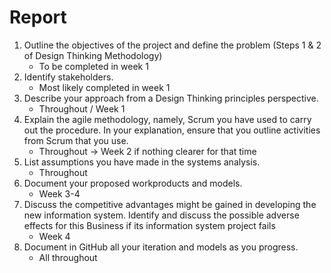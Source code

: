 # Report



1. Outline the objectives of the project and define the problem (Steps 1 & 2 of Design Thinking
Methodology)
    * To be completed in week 1
2. Identify stakeholders.
    * Most likely completed in week 1
3. Describe your approach from a Design Thinking principles perspective.
    * Throughout / Week 1
4. Explain the agile methodology, namely, Scrum you have used to carry out the procedure. In
your explanation, ensure that you outline activities from Scrum that you use.
    * Throughout -> Week 2 if nothing clearer for that time
5. List assumptions you have made in the systems analysis.
    * Throughout
6. Document your proposed workproducts and models.
    * Week 3-4
7. Discuss the competitive advantages might be gained in developing the new information
system. Identify and discuss the possible adverse effects for this Business if its information
system project fails
    * Week 4
8. Document in GitHub all your iteration and models as you progress.
    * All throughout
